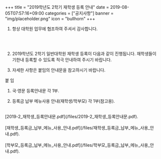+++
title = "2019학년도 2학기 재학생 등록 안내"
date = 2019-08-05T07:57:16+09:00
categories = ["공지사항"]
banner = "img/placeholder.png"
icon = "bullhorn"
+++
<!--more-->

1. 항상 대학원 업무에 협조하여 주셔서 감사합니다.

<br>
<div class='image'>
<img src="/img/notice_20190805.PNG" class="img-responsive" alt="">
</div>
<br>

2. 2019학년도 2학기 일반대학원 재학생 등록이 다음과 같이 진행됩니다. 재학생들이 기한내 등록할 수 있도록 적극 안내하여 주시기 바랍니다.


3. 자세한 사항은 붙임의 안내문을 참고하시기 바랍니다.


붙 임

1. 국·영문 등록안내문 각 1부.

2. 등록금 납부 메뉴사용 안내(재학생/학부모) 각 1부(참고용).

<br>
[2019-2_재학생_등록안내문.pdf](/files/2019-2_재학생_등록안내문.pdf).
<br>
<br>
[재학생_등록금_납부_메뉴_사용_안내.pdf](/files/재학생_등록금_납부_메뉴_사용_안내.pdf).
<br>
<br>
[학부모_등록금_납부_메뉴_사용_안내.pdf](/files/학부모_등록금_납부_메뉴_사용_안내.pdf).
<br>

